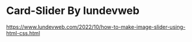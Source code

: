 # Card-Slider By lundevweb
https://www.lundevweb.com/2022/10/how-to-make-image-slider-using-html-css.html
